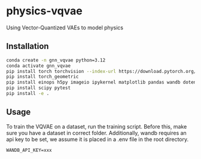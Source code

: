# physics-vqvae

Using Vector-Quantized VAEs to model physics

## Installation

```bash
conda create -n gnn_vqvae python=3.12
conda activate gnn_vqvae
pip install torch torchvision --index-url https://download.pytorch.org/whl/cu128
pip install torch_geometric
pip install einops h5py imageio ipykernel matplotlib pandas wandb dotenv prodigyopt
pip install scipy pytest
pip install -e .
```

## Usage

To train the VQVAE on a dataset, run the training script.
Before this, make sure you have a dataset in correct folder.
Additionally, wandb requires an api key to be set, we assume it is placed in a .env file in the root directory.
```
WANDB_API_KEY=xxx
```

